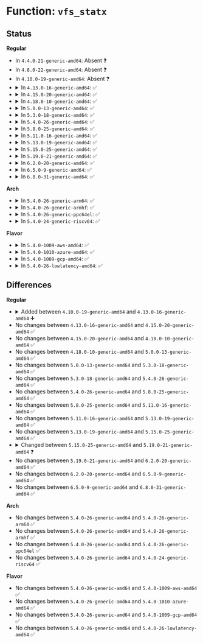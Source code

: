 # Function: <code>vfs_statx</code>

## Status
<b>Regular</b>
<ul>
<li>
In <code>4.4.0-21-generic-amd64</code>: Absent ❓
</li>
<li>
In <code>4.8.0-22-generic-amd64</code>: Absent ❓
</li>
<li>
In <code>4.10.0-19-generic-amd64</code>: Absent ❓
</li>
<li>
<details>
<summary>In <code>4.13.0-16-generic-amd64</code>: ✅</summary>

```c
int vfs_statx(int dfd, const char * filename, int flags, struct kstat * stat, u32 request_mask)
```

```json
{
  "name": "vfs_statx",
  "collision_type": "Unique Global",
  "inline_type": "No",
  "funcs": [
    {
      "addr": 18446744071581296608,
      "name": "vfs_statx",
      "external": true,
      "loc": "fs/stat.c:165",
      "file": "fs/stat.c",
      "inline": "seen, unknown",
      "caller_inline": [],
      "caller_func": [
        "init/do_mounts_md.c:bstat",
        "init/initramfs.c:clean_path",
        "arch/x86/ia32/sys_ia32.c:sys32_fstatat",
        "arch/x86/ia32/sys_ia32.c:sys32_lstat64",
        "arch/x86/ia32/sys_ia32.c:sys32_stat64",
        "fs/stat.c:C_SYSC_newfstatat",
        "fs/stat.c:C_SYSC_newlstat",
        "fs/stat.c:C_SYSC_newstat",
        "fs/stat.c:SYSC_statx",
        "fs/stat.c:SYSC_newfstatat",
        "fs/stat.c:SYSC_newlstat",
        "fs/stat.c:SYSC_newstat",
        "fs/stat.c:SYSC_lstat",
        "fs/stat.c:SYSC_stat"
      ]
    }
  ],
  "symbols": [
    {
      "addr": 18446744071581296608,
      "name": "vfs_statx",
      "section": ".text",
      "bind": "STB_GLOBAL",
      "size": 213
    }
  ]
}
```
</details>
</li>
<li>
<details>
<summary>In <code>4.15.0-20-generic-amd64</code>: ✅</summary>

```c
int vfs_statx(int dfd, const char * filename, int flags, struct kstat * stat, u32 request_mask)
```

```json
{
  "name": "vfs_statx",
  "collision_type": "Unique Global",
  "inline_type": "No",
  "funcs": [
    {
      "addr": 18446744071581436464,
      "name": "vfs_statx",
      "external": true,
      "loc": "fs/stat.c:166",
      "file": "fs/stat.c",
      "inline": "seen, unknown",
      "caller_inline": [],
      "caller_func": [
        "init/do_mounts_md.c:bstat",
        "init/initramfs.c:clean_path",
        "arch/x86/ia32/sys_ia32.c:sys32_fstatat",
        "arch/x86/ia32/sys_ia32.c:sys32_lstat64",
        "arch/x86/ia32/sys_ia32.c:sys32_stat64",
        "fs/stat.c:C_SYSC_newfstatat",
        "fs/stat.c:C_SYSC_newlstat",
        "fs/stat.c:C_SYSC_newstat",
        "fs/stat.c:SYSC_statx",
        "fs/stat.c:SYSC_newfstatat",
        "fs/stat.c:SYSC_newlstat",
        "fs/stat.c:SYSC_newstat",
        "fs/stat.c:SYSC_lstat",
        "fs/stat.c:SYSC_stat"
      ]
    }
  ],
  "symbols": [
    {
      "addr": 18446744071581436464,
      "name": "vfs_statx",
      "section": ".text",
      "bind": "STB_GLOBAL",
      "size": 213
    }
  ]
}
```
</details>
</li>
<li>
<details>
<summary>In <code>4.18.0-10-generic-amd64</code>: ✅</summary>

```c
int vfs_statx(int dfd, const char * filename, int flags, struct kstat * stat, u32 request_mask)
```

```json
{
  "name": "vfs_statx",
  "collision_type": "Unique Global",
  "inline_type": "No",
  "funcs": [
    {
      "addr": 18446744071581594496,
      "name": "vfs_statx",
      "external": true,
      "loc": "fs/stat.c:166",
      "file": "fs/stat.c",
      "inline": "seen, unknown",
      "caller_inline": [],
      "caller_func": [
        "init/do_mounts_md.c:bstat",
        "init/initramfs.c:clean_path",
        "arch/x86/ia32/sys_ia32.c:__do_compat_sys_x86_fstatat",
        "arch/x86/ia32/sys_ia32.c:__do_compat_sys_x86_lstat64",
        "arch/x86/ia32/sys_ia32.c:__do_compat_sys_x86_stat64",
        "fs/stat.c:__do_compat_sys_newfstatat",
        "fs/stat.c:__do_compat_sys_newlstat",
        "fs/stat.c:__do_compat_sys_newstat",
        "fs/stat.c:__do_sys_statx",
        "fs/stat.c:__do_sys_newfstatat",
        "fs/stat.c:__do_sys_newlstat",
        "fs/stat.c:__do_sys_newstat",
        "fs/stat.c:__do_sys_lstat",
        "fs/stat.c:__do_sys_stat"
      ]
    }
  ],
  "symbols": [
    {
      "addr": 18446744071581594496,
      "name": "vfs_statx",
      "section": ".text",
      "bind": "STB_GLOBAL",
      "size": 213
    }
  ]
}
```
</details>
</li>
<li>
<details>
<summary>In <code>5.0.0-13-generic-amd64</code>: ✅</summary>

```c
int vfs_statx(int dfd, const char * filename, int flags, struct kstat * stat, u32 request_mask)
```

```json
{
  "name": "vfs_statx",
  "collision_type": "Unique Global",
  "inline_type": "No",
  "funcs": [
    {
      "addr": 18446744071581680480,
      "name": "vfs_statx",
      "external": true,
      "loc": "fs/stat.c:166",
      "file": "fs/stat.c",
      "inline": "seen, unknown",
      "caller_inline": [],
      "caller_func": [
        "init/do_mounts_md.c:bstat",
        "init/initramfs.c:clean_path",
        "arch/x86/ia32/sys_ia32.c:__do_compat_sys_x86_fstatat",
        "arch/x86/ia32/sys_ia32.c:__do_compat_sys_x86_lstat64",
        "arch/x86/ia32/sys_ia32.c:__do_compat_sys_x86_stat64",
        "fs/stat.c:__do_compat_sys_newfstatat",
        "fs/stat.c:__do_compat_sys_newlstat",
        "fs/stat.c:__do_compat_sys_newstat",
        "fs/stat.c:__do_sys_statx",
        "fs/stat.c:__do_sys_newfstatat",
        "fs/stat.c:__do_sys_newlstat",
        "fs/stat.c:__do_sys_newstat",
        "fs/stat.c:__do_sys_lstat",
        "fs/stat.c:__do_sys_stat"
      ]
    }
  ],
  "symbols": [
    {
      "addr": 18446744071581680480,
      "name": "vfs_statx",
      "section": ".text",
      "bind": "STB_GLOBAL",
      "size": 213
    }
  ]
}
```
</details>
</li>
<li>
<details>
<summary>In <code>5.3.0-18-generic-amd64</code>: ✅</summary>

```c
int vfs_statx(int dfd, const char * filename, int flags, struct kstat * stat, u32 request_mask)
```

```json
{
  "name": "vfs_statx",
  "collision_type": "Unique Global",
  "inline_type": "No",
  "funcs": [
    {
      "addr": 18446744071581798608,
      "name": "vfs_statx",
      "external": true,
      "loc": "fs/stat.c:168",
      "file": "fs/stat.c",
      "inline": "seen, unknown",
      "caller_inline": [],
      "caller_func": [
        "init/do_mounts_md.c:bstat",
        "init/initramfs.c:clean_path",
        "arch/x86/ia32/sys_ia32.c:__do_compat_sys_x86_fstatat",
        "arch/x86/ia32/sys_ia32.c:__do_compat_sys_x86_lstat64",
        "arch/x86/ia32/sys_ia32.c:__do_compat_sys_x86_stat64",
        "fs/stat.c:__do_compat_sys_newfstatat",
        "fs/stat.c:__do_compat_sys_newlstat",
        "fs/stat.c:__do_compat_sys_newstat",
        "fs/stat.c:__do_sys_statx",
        "fs/stat.c:__do_sys_newfstatat",
        "fs/stat.c:__do_sys_newlstat",
        "fs/stat.c:__do_sys_newstat",
        "fs/stat.c:__do_sys_lstat",
        "fs/stat.c:__do_sys_stat"
      ]
    }
  ],
  "symbols": [
    {
      "addr": 18446744071581798608,
      "name": "vfs_statx",
      "section": ".text",
      "bind": "STB_GLOBAL",
      "size": 221
    }
  ]
}
```
</details>
</li>
<li>
<details>
<summary>In <code>5.4.0-26-generic-amd64</code>: ✅</summary>

```c
int vfs_statx(int dfd, const char * filename, int flags, struct kstat * stat, u32 request_mask)
```

```json
{
  "name": "vfs_statx",
  "collision_type": "Unique Global",
  "inline_type": "No",
  "funcs": [
    {
      "addr": 18446744071581871200,
      "name": "vfs_statx",
      "external": true,
      "loc": "fs/stat.c:168",
      "file": "fs/stat.c",
      "inline": "seen, unknown",
      "caller_inline": [],
      "caller_func": [
        "init/do_mounts_md.c:bstat",
        "init/initramfs.c:clean_path",
        "arch/x86/ia32/sys_ia32.c:__do_compat_sys_x86_fstatat",
        "arch/x86/ia32/sys_ia32.c:__do_compat_sys_x86_lstat64",
        "arch/x86/ia32/sys_ia32.c:__do_compat_sys_x86_stat64",
        "fs/stat.c:__do_compat_sys_newfstatat",
        "fs/stat.c:__do_compat_sys_newlstat",
        "fs/stat.c:__do_compat_sys_newstat",
        "fs/stat.c:__do_sys_statx",
        "fs/stat.c:__do_sys_newfstatat",
        "fs/stat.c:__do_sys_newlstat",
        "fs/stat.c:__do_sys_newstat",
        "fs/stat.c:__do_sys_lstat",
        "fs/stat.c:__do_sys_stat"
      ]
    }
  ],
  "symbols": [
    {
      "addr": 18446744071581871200,
      "name": "vfs_statx",
      "section": ".text",
      "bind": "STB_GLOBAL",
      "size": 221
    }
  ]
}
```
</details>
</li>
<li>
<details>
<summary>In <code>5.8.0-25-generic-amd64</code>: ✅</summary>

```c
int vfs_statx(int dfd, const char * filename, int flags, struct kstat * stat, u32 request_mask)
```

```json
{
  "name": "vfs_statx",
  "collision_type": "Unique Global",
  "inline_type": "No",
  "funcs": [
    {
      "addr": 18446744071582099328,
      "name": "vfs_statx",
      "external": true,
      "loc": "fs/stat.c:192",
      "file": "fs/stat.c",
      "inline": "seen, unknown",
      "caller_inline": [],
      "caller_func": [
        "init/do_mounts_md.c:bstat",
        "init/initramfs.c:clean_path",
        "arch/x86/kernel/sys_ia32.c:__do_compat_sys_ia32_fstatat64",
        "arch/x86/kernel/sys_ia32.c:__do_compat_sys_ia32_lstat64",
        "arch/x86/kernel/sys_ia32.c:__do_compat_sys_ia32_stat64",
        "fs/stat.c:__do_compat_sys_newfstatat",
        "fs/stat.c:__do_compat_sys_newlstat",
        "fs/stat.c:__do_compat_sys_newstat",
        "fs/stat.c:do_statx",
        "fs/stat.c:__do_sys_newfstatat",
        "fs/stat.c:__do_sys_newlstat",
        "fs/stat.c:__do_sys_newstat",
        "fs/stat.c:__do_sys_lstat",
        "fs/stat.c:__do_sys_stat"
      ]
    }
  ],
  "symbols": [
    {
      "addr": 18446744071582099328,
      "name": "vfs_statx",
      "section": ".text",
      "bind": "STB_GLOBAL",
      "size": 285
    }
  ]
}
```
</details>
</li>
<li>
<details>
<summary>In <code>5.11.0-16-generic-amd64</code>: ✅</summary>

```c
int vfs_statx(int dfd, const char * filename, int flags, struct kstat * stat, u32 request_mask)
```

```json
{
  "name": "vfs_statx",
  "collision_type": "Unique Static",
  "inline_type": "No",
  "funcs": [
    {
      "addr": 18446744071582146064,
      "name": "vfs_statx",
      "external": false,
      "loc": "fs/stat.c:166",
      "file": "fs/stat.c",
      "inline": "seen, unknown",
      "caller_inline": [],
      "caller_func": [
        "fs/stat.c:__do_compat_sys_newfstatat",
        "fs/stat.c:__do_compat_sys_newlstat",
        "fs/stat.c:__do_compat_sys_newstat",
        "fs/stat.c:do_statx",
        "fs/stat.c:__do_sys_newfstatat",
        "fs/stat.c:__do_sys_newlstat",
        "fs/stat.c:__do_sys_newstat",
        "fs/stat.c:__do_sys_lstat",
        "fs/stat.c:__do_sys_stat"
      ]
    }
  ],
  "symbols": [
    {
      "addr": 18446744071582146064,
      "name": "vfs_statx",
      "section": ".text",
      "bind": "STB_LOCAL",
      "size": 285
    }
  ]
}
```
</details>
</li>
<li>
<details>
<summary>In <code>5.13.0-19-generic-amd64</code>: ✅</summary>

```c
int vfs_statx(int dfd, const char * filename, int flags, struct kstat * stat, u32 request_mask)
```

```json
{
  "name": "vfs_statx",
  "collision_type": "Unique Static",
  "inline_type": "No",
  "funcs": [
    {
      "addr": 18446744071582170912,
      "name": "vfs_statx",
      "external": false,
      "loc": "fs/stat.c:184",
      "file": "fs/stat.c",
      "inline": "seen, unknown",
      "caller_inline": [],
      "caller_func": [
        "fs/stat.c:__do_compat_sys_newfstatat",
        "fs/stat.c:__do_compat_sys_newlstat",
        "fs/stat.c:__do_compat_sys_newstat",
        "fs/stat.c:do_statx",
        "fs/stat.c:__do_sys_newfstatat",
        "fs/stat.c:__do_sys_newlstat",
        "fs/stat.c:__do_sys_newstat",
        "fs/stat.c:__do_sys_lstat",
        "fs/stat.c:__do_sys_stat"
      ]
    }
  ],
  "symbols": [
    {
      "addr": 18446744071582170912,
      "name": "vfs_statx",
      "section": ".text",
      "bind": "STB_LOCAL",
      "size": 285
    }
  ]
}
```
</details>
</li>
<li>
<details>
<summary>In <code>5.15.0-25-generic-amd64</code>: ✅</summary>

```c
int vfs_statx(int dfd, const char * filename, int flags, struct kstat * stat, u32 request_mask)
```

```json
{
  "name": "vfs_statx",
  "collision_type": "Unique Static",
  "inline_type": "No",
  "funcs": [
    {
      "addr": 18446744071582488208,
      "name": "vfs_statx",
      "external": false,
      "loc": "fs/stat.c:202",
      "file": "fs/stat.c",
      "inline": "seen, unknown",
      "caller_inline": [],
      "caller_func": [
        "fs/stat.c:__do_compat_sys_newfstatat",
        "fs/stat.c:__do_compat_sys_newlstat",
        "fs/stat.c:__do_compat_sys_newstat",
        "fs/stat.c:do_statx",
        "fs/stat.c:__do_sys_newfstatat",
        "fs/stat.c:__do_sys_newlstat",
        "fs/stat.c:__do_sys_newstat",
        "fs/stat.c:__do_sys_lstat",
        "fs/stat.c:__do_sys_stat"
      ]
    }
  ],
  "symbols": [
    {
      "addr": 18446744071582488208,
      "name": "vfs_statx",
      "section": ".text",
      "bind": "STB_LOCAL",
      "size": 285
    }
  ]
}
```
</details>
</li>
<li>
<details>
<summary>In <code>5.19.0-21-generic-amd64</code>: ✅</summary>

```c
int vfs_statx(int dfd, struct filename * filename, int flags, struct kstat * stat, u32 request_mask)
```

```json
{
  "name": "vfs_statx",
  "collision_type": "Unique Static",
  "inline_type": "No",
  "funcs": [
    {
      "addr": 18446744071583009984,
      "name": "vfs_statx",
      "external": false,
      "loc": "fs/stat.c:216",
      "file": "fs/stat.c",
      "inline": "seen, unknown",
      "caller_inline": [],
      "caller_func": [
        "fs/stat.c:do_statx",
        "fs/stat.c:vfs_fstatat"
      ]
    }
  ],
  "symbols": [
    {
      "addr": 18446744071583009984,
      "name": "vfs_statx",
      "section": ".text",
      "bind": "STB_LOCAL",
      "size": 328
    }
  ]
}
```
</details>
</li>
<li>
<details>
<summary>In <code>6.2.0-20-generic-amd64</code>: ✅</summary>

```c
int vfs_statx(int dfd, struct filename * filename, int flags, struct kstat * stat, u32 request_mask)
```

```json
{
  "name": "vfs_statx",
  "collision_type": "Unique Static",
  "inline_type": "No",
  "funcs": [
    {
      "addr": 18446744071583572656,
      "name": "vfs_statx",
      "external": false,
      "loc": "fs/stat.c:220",
      "file": "fs/stat.c",
      "inline": "seen, unknown",
      "caller_inline": [],
      "caller_func": [
        "fs/stat.c:do_statx",
        "fs/stat.c:vfs_fstatat"
      ]
    }
  ],
  "symbols": [
    {
      "addr": 18446744071583572656,
      "name": "vfs_statx",
      "section": ".text",
      "bind": "STB_LOCAL",
      "size": 379
    }
  ]
}
```
</details>
</li>
<li>
<details>
<summary>In <code>6.5.0-9-generic-amd64</code>: ✅</summary>

```c
int vfs_statx(int dfd, struct filename * filename, int flags, struct kstat * stat, u32 request_mask)
```

```json
{
  "name": "vfs_statx",
  "collision_type": "Unique Static",
  "inline_type": "No",
  "funcs": [
    {
      "addr": 18446744071583788736,
      "name": "vfs_statx",
      "external": false,
      "loc": "fs/stat.c:226",
      "file": "fs/stat.c",
      "inline": "seen, unknown",
      "caller_inline": [],
      "caller_func": [
        "fs/stat.c:do_statx",
        "fs/stat.c:vfs_fstatat"
      ]
    }
  ],
  "symbols": [
    {
      "addr": 18446744071583788736,
      "name": "vfs_statx",
      "section": ".text",
      "bind": "STB_LOCAL",
      "size": 379
    }
  ]
}
```
</details>
</li>
<li>
<details>
<summary>In <code>6.8.0-31-generic-amd64</code>: ✅</summary>

```c
int vfs_statx(int dfd, struct filename * filename, int flags, struct kstat * stat, u32 request_mask)
```

```json
{
  "name": "vfs_statx",
  "collision_type": "Unique Static",
  "inline_type": "No",
  "funcs": [
    {
      "addr": 18446744071583994352,
      "name": "vfs_statx",
      "external": false,
      "loc": "fs/stat.c:232",
      "file": "fs/stat.c",
      "inline": "seen, unknown",
      "caller_inline": [],
      "caller_func": [
        "fs/stat.c:__do_compat_sys_newlstat",
        "fs/stat.c:__do_compat_sys_newstat",
        "fs/stat.c:do_statx",
        "fs/stat.c:__do_sys_newlstat",
        "fs/stat.c:__do_sys_newstat",
        "fs/stat.c:__do_sys_lstat",
        "fs/stat.c:__do_sys_stat"
      ]
    }
  ],
  "symbols": [
    {
      "addr": 18446744071583994352,
      "name": "vfs_statx",
      "section": ".text",
      "bind": "STB_LOCAL",
      "size": 450
    }
  ]
}
```
</details>
</li>
</ul>
<b>Arch</b>
<ul>
<li>
<details>
<summary>In <code>5.4.0-26-generic-arm64</code>: ✅</summary>

```c
int vfs_statx(int dfd, const char * filename, int flags, struct kstat * stat, u32 request_mask)
```

```json
{
  "name": "vfs_statx",
  "collision_type": "Unique Global",
  "inline_type": "No",
  "funcs": [
    {
      "addr": 18446603336493344344,
      "name": "vfs_statx",
      "external": true,
      "loc": "fs/stat.c:168",
      "file": "fs/stat.c",
      "inline": "seen, unknown",
      "caller_inline": [],
      "caller_func": [
        "init/do_mounts_md.c:bstat",
        "init/initramfs.c:clean_path",
        "fs/stat.c:__do_compat_sys_newfstatat",
        "fs/stat.c:__do_compat_sys_newlstat",
        "fs/stat.c:__do_compat_sys_newstat",
        "fs/stat.c:__do_sys_statx",
        "fs/stat.c:__do_sys_fstatat64",
        "fs/stat.c:__do_sys_lstat64",
        "fs/stat.c:__do_sys_stat64",
        "fs/stat.c:__do_sys_newfstatat",
        "fs/stat.c:__do_sys_newlstat",
        "fs/stat.c:__do_sys_newstat"
      ]
    }
  ],
  "symbols": [
    {
      "addr": 18446603336493344344,
      "name": "vfs_statx",
      "section": ".text",
      "bind": "STB_GLOBAL",
      "size": 256
    }
  ]
}
```
</details>
</li>
<li>
<details>
<summary>In <code>5.4.0-26-generic-armhf</code>: ✅</summary>

```c
int vfs_statx(int dfd, const char * filename, int flags, struct kstat * stat, u32 request_mask)
```

```json
{
  "name": "vfs_statx",
  "collision_type": "Unique Global",
  "inline_type": "No",
  "funcs": [
    {
      "addr": 3226937356,
      "name": "vfs_statx",
      "external": true,
      "loc": "fs/stat.c:168",
      "file": "fs/stat.c",
      "inline": "seen, unknown",
      "caller_inline": [],
      "caller_func": [
        "init/do_mounts_md.c:bstat",
        "init/initramfs.c:clean_path",
        "fs/stat.c:__do_sys_statx",
        "fs/stat.c:__do_sys_fstatat64",
        "fs/stat.c:__do_sys_lstat64",
        "fs/stat.c:__do_sys_stat64",
        "fs/stat.c:__do_sys_newlstat",
        "fs/stat.c:__do_sys_newstat"
      ]
    }
  ],
  "symbols": [
    {
      "addr": 3226937356,
      "name": "vfs_statx",
      "section": ".text",
      "bind": "STB_GLOBAL",
      "size": 240
    }
  ]
}
```
</details>
</li>
<li>
<details>
<summary>In <code>5.4.0-26-generic-ppc64el</code>: ✅</summary>

```c
int vfs_statx(int dfd, const char * filename, int flags, struct kstat * stat, u32 request_mask)
```

```json
{
  "name": "vfs_statx",
  "collision_type": "Unique Global",
  "inline_type": "No",
  "funcs": [
    {
      "addr": 13835058055286888672,
      "name": "vfs_statx",
      "external": true,
      "loc": "fs/stat.c:168",
      "file": "fs/stat.c",
      "inline": "seen, unknown",
      "caller_inline": [],
      "caller_func": [
        "init/do_mounts_md.c:bstat",
        "init/initramfs.c:clean_path",
        "fs/stat.c:__do_compat_sys_newlstat",
        "fs/stat.c:__do_compat_sys_newstat",
        "fs/stat.c:__do_sys_statx",
        "fs/stat.c:__do_sys_fstatat64",
        "fs/stat.c:__do_sys_lstat64",
        "fs/stat.c:__do_sys_stat64",
        "fs/stat.c:__do_sys_newfstatat",
        "fs/stat.c:__do_sys_newlstat",
        "fs/stat.c:__do_sys_newstat"
      ]
    }
  ],
  "symbols": [
    {
      "addr": 13835058055286888672,
      "name": "vfs_statx",
      "section": ".text",
      "bind": "STB_GLOBAL",
      "size": 396
    }
  ]
}
```
</details>
</li>
<li>
<details>
<summary>In <code>5.4.0-24-generic-riscv64</code>: ✅</summary>

```c
int vfs_statx(int dfd, const char * filename, int flags, struct kstat * stat, u32 request_mask)
```

```json
{
  "name": "vfs_statx",
  "collision_type": "Unique Global",
  "inline_type": "No",
  "funcs": [
    {
      "addr": 18446743936273073522,
      "name": "vfs_statx",
      "external": true,
      "loc": "fs/stat.c:168",
      "file": "fs/stat.c",
      "inline": "seen, unknown",
      "caller_inline": [],
      "caller_func": [
        "init/do_mounts_md.c:bstat",
        "init/initramfs.c:clean_path",
        "fs/stat.c:__do_sys_statx",
        "fs/stat.c:__do_sys_newfstatat",
        "fs/stat.c:__do_sys_newlstat",
        "fs/stat.c:__do_sys_newstat"
      ]
    }
  ],
  "symbols": [
    {
      "addr": 18446743936273073522,
      "name": "vfs_statx",
      "section": ".text",
      "bind": "STB_GLOBAL",
      "size": 202
    }
  ]
}
```
</details>
</li>
</ul>
<b>Flavor</b>
<ul>
<li>
<details>
<summary>In <code>5.4.0-1009-aws-amd64</code>: ✅</summary>

```c
int vfs_statx(int dfd, const char * filename, int flags, struct kstat * stat, u32 request_mask)
```

```json
{
  "name": "vfs_statx",
  "collision_type": "Unique Global",
  "inline_type": "No",
  "funcs": [
    {
      "addr": 18446744071581839936,
      "name": "vfs_statx",
      "external": true,
      "loc": "fs/stat.c:168",
      "file": "fs/stat.c",
      "inline": "seen, unknown",
      "caller_inline": [],
      "caller_func": [
        "init/do_mounts_md.c:bstat",
        "init/initramfs.c:clean_path",
        "arch/x86/ia32/sys_ia32.c:__do_compat_sys_x86_fstatat",
        "arch/x86/ia32/sys_ia32.c:__do_compat_sys_x86_lstat64",
        "arch/x86/ia32/sys_ia32.c:__do_compat_sys_x86_stat64",
        "fs/stat.c:__do_compat_sys_newfstatat",
        "fs/stat.c:__do_compat_sys_newlstat",
        "fs/stat.c:__do_compat_sys_newstat",
        "fs/stat.c:__do_sys_statx",
        "fs/stat.c:__do_sys_newfstatat",
        "fs/stat.c:__do_sys_newlstat",
        "fs/stat.c:__do_sys_newstat",
        "fs/stat.c:__do_sys_lstat",
        "fs/stat.c:__do_sys_stat"
      ]
    }
  ],
  "symbols": [
    {
      "addr": 18446744071581839936,
      "name": "vfs_statx",
      "section": ".text",
      "bind": "STB_GLOBAL",
      "size": 221
    }
  ]
}
```
</details>
</li>
<li>
<details>
<summary>In <code>5.4.0-1010-azure-amd64</code>: ✅</summary>

```c
int vfs_statx(int dfd, const char * filename, int flags, struct kstat * stat, u32 request_mask)
```

```json
{
  "name": "vfs_statx",
  "collision_type": "Unique Global",
  "inline_type": "No",
  "funcs": [
    {
      "addr": 18446744071581777600,
      "name": "vfs_statx",
      "external": true,
      "loc": "fs/stat.c:168",
      "file": "fs/stat.c",
      "inline": "seen, unknown",
      "caller_inline": [],
      "caller_func": [
        "init/do_mounts_md.c:bstat",
        "init/initramfs.c:clean_path",
        "arch/x86/ia32/sys_ia32.c:__do_compat_sys_x86_fstatat",
        "arch/x86/ia32/sys_ia32.c:__do_compat_sys_x86_lstat64",
        "arch/x86/ia32/sys_ia32.c:__do_compat_sys_x86_stat64",
        "fs/stat.c:__do_compat_sys_newfstatat",
        "fs/stat.c:__do_compat_sys_newlstat",
        "fs/stat.c:__do_compat_sys_newstat",
        "fs/stat.c:__do_sys_statx",
        "fs/stat.c:__do_sys_newfstatat",
        "fs/stat.c:__do_sys_newlstat",
        "fs/stat.c:__do_sys_newstat",
        "fs/stat.c:__do_sys_lstat",
        "fs/stat.c:__do_sys_stat"
      ]
    }
  ],
  "symbols": [
    {
      "addr": 18446744071581777600,
      "name": "vfs_statx",
      "section": ".text",
      "bind": "STB_GLOBAL",
      "size": 221
    }
  ]
}
```
</details>
</li>
<li>
<details>
<summary>In <code>5.4.0-1009-gcp-amd64</code>: ✅</summary>

```c
int vfs_statx(int dfd, const char * filename, int flags, struct kstat * stat, u32 request_mask)
```

```json
{
  "name": "vfs_statx",
  "collision_type": "Unique Global",
  "inline_type": "No",
  "funcs": [
    {
      "addr": 18446744071581831248,
      "name": "vfs_statx",
      "external": true,
      "loc": "fs/stat.c:168",
      "file": "fs/stat.c",
      "inline": "seen, unknown",
      "caller_inline": [],
      "caller_func": [
        "init/do_mounts_md.c:bstat",
        "init/initramfs.c:clean_path",
        "arch/x86/ia32/sys_ia32.c:__do_compat_sys_x86_fstatat",
        "arch/x86/ia32/sys_ia32.c:__do_compat_sys_x86_lstat64",
        "arch/x86/ia32/sys_ia32.c:__do_compat_sys_x86_stat64",
        "fs/stat.c:__do_compat_sys_newfstatat",
        "fs/stat.c:__do_compat_sys_newlstat",
        "fs/stat.c:__do_compat_sys_newstat",
        "fs/stat.c:__do_sys_statx",
        "fs/stat.c:__do_sys_newfstatat",
        "fs/stat.c:__do_sys_newlstat",
        "fs/stat.c:__do_sys_newstat",
        "fs/stat.c:__do_sys_lstat",
        "fs/stat.c:__do_sys_stat"
      ]
    }
  ],
  "symbols": [
    {
      "addr": 18446744071581831248,
      "name": "vfs_statx",
      "section": ".text",
      "bind": "STB_GLOBAL",
      "size": 221
    }
  ]
}
```
</details>
</li>
<li>
<details>
<summary>In <code>5.4.0-26-lowlatency-amd64</code>: ✅</summary>

```c
int vfs_statx(int dfd, const char * filename, int flags, struct kstat * stat, u32 request_mask)
```

```json
{
  "name": "vfs_statx",
  "collision_type": "Unique Global",
  "inline_type": "No",
  "funcs": [
    {
      "addr": 18446744071581900640,
      "name": "vfs_statx",
      "external": true,
      "loc": "fs/stat.c:168",
      "file": "fs/stat.c",
      "inline": "seen, unknown",
      "caller_inline": [],
      "caller_func": [
        "init/do_mounts_md.c:bstat",
        "init/initramfs.c:clean_path",
        "arch/x86/ia32/sys_ia32.c:__do_compat_sys_x86_fstatat",
        "arch/x86/ia32/sys_ia32.c:__do_compat_sys_x86_lstat64",
        "arch/x86/ia32/sys_ia32.c:__do_compat_sys_x86_stat64",
        "fs/stat.c:__do_compat_sys_newfstatat",
        "fs/stat.c:__do_compat_sys_newlstat",
        "fs/stat.c:__do_compat_sys_newstat",
        "fs/stat.c:__do_sys_statx",
        "fs/stat.c:__do_sys_newfstatat",
        "fs/stat.c:__do_sys_newlstat",
        "fs/stat.c:__do_sys_newstat",
        "fs/stat.c:__do_sys_lstat",
        "fs/stat.c:__do_sys_stat"
      ]
    }
  ],
  "symbols": [
    {
      "addr": 18446744071581900640,
      "name": "vfs_statx",
      "section": ".text",
      "bind": "STB_GLOBAL",
      "size": 221
    }
  ]
}
```
</details>
</li>
</ul>

## Differences
<b>Regular</b>
<ul>
<li>
<details>
<summary>Added between <code>4.10.0-19-generic-amd64</code> and <code>4.13.0-16-generic-amd64</code> ➕</summary>

```c
int vfs_statx(int dfd, const char * filename, int flags, struct kstat * stat, u32 request_mask)
```
</details>
</li>
<li>
No changes between <code>4.13.0-16-generic-amd64</code> and <code>4.15.0-20-generic-amd64</code> ✅
</li>
<li>
No changes between <code>4.15.0-20-generic-amd64</code> and <code>4.18.0-10-generic-amd64</code> ✅
</li>
<li>
No changes between <code>4.18.0-10-generic-amd64</code> and <code>5.0.0-13-generic-amd64</code> ✅
</li>
<li>
No changes between <code>5.0.0-13-generic-amd64</code> and <code>5.3.0-18-generic-amd64</code> ✅
</li>
<li>
No changes between <code>5.3.0-18-generic-amd64</code> and <code>5.4.0-26-generic-amd64</code> ✅
</li>
<li>
No changes between <code>5.4.0-26-generic-amd64</code> and <code>5.8.0-25-generic-amd64</code> ✅
</li>
<li>
No changes between <code>5.8.0-25-generic-amd64</code> and <code>5.11.0-16-generic-amd64</code> ✅
</li>
<li>
No changes between <code>5.11.0-16-generic-amd64</code> and <code>5.13.0-19-generic-amd64</code> ✅
</li>
<li>
No changes between <code>5.13.0-19-generic-amd64</code> and <code>5.15.0-25-generic-amd64</code> ✅
</li>
<li>
<details>
<summary>Changed between <code>5.15.0-25-generic-amd64</code> and <code>5.19.0-21-generic-amd64</code> ❓</summary>
<ul>
<li>
<b>Param type changed. </b>
<code>const char * filename</code> ➡️ <code>struct filename * filename</code>
</li>
</ul>
</details>
</li>
<li>
No changes between <code>5.19.0-21-generic-amd64</code> and <code>6.2.0-20-generic-amd64</code> ✅
</li>
<li>
No changes between <code>6.2.0-20-generic-amd64</code> and <code>6.5.0-9-generic-amd64</code> ✅
</li>
<li>
No changes between <code>6.5.0-9-generic-amd64</code> and <code>6.8.0-31-generic-amd64</code> ✅
</li>
</ul>
<b>Arch</b>
<ul>
<li>
No changes between <code>5.4.0-26-generic-amd64</code> and <code>5.4.0-26-generic-arm64</code> ✅
</li>
<li>
No changes between <code>5.4.0-26-generic-amd64</code> and <code>5.4.0-26-generic-armhf</code> ✅
</li>
<li>
No changes between <code>5.4.0-26-generic-amd64</code> and <code>5.4.0-26-generic-ppc64el</code> ✅
</li>
<li>
No changes between <code>5.4.0-26-generic-amd64</code> and <code>5.4.0-24-generic-riscv64</code> ✅
</li>
</ul>
<b>Flavor</b>
<ul>
<li>
No changes between <code>5.4.0-26-generic-amd64</code> and <code>5.4.0-1009-aws-amd64</code> ✅
</li>
<li>
No changes between <code>5.4.0-26-generic-amd64</code> and <code>5.4.0-1010-azure-amd64</code> ✅
</li>
<li>
No changes between <code>5.4.0-26-generic-amd64</code> and <code>5.4.0-1009-gcp-amd64</code> ✅
</li>
<li>
No changes between <code>5.4.0-26-generic-amd64</code> and <code>5.4.0-26-lowlatency-amd64</code> ✅
</li>
</ul>
